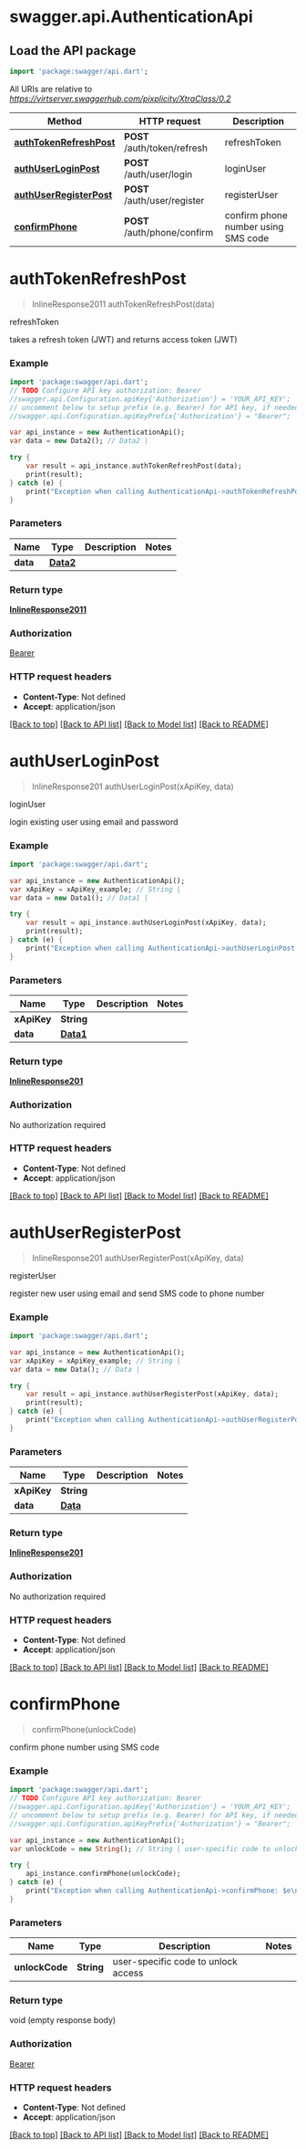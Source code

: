 # swagger.api.AuthenticationApi

## Load the API package
```dart
import 'package:swagger/api.dart';
```

All URIs are relative to *https://virtserver.swaggerhub.com/pixplicity/XtraClass/0.2*

Method | HTTP request | Description
------------- | ------------- | -------------
[**authTokenRefreshPost**](AuthenticationApi.md#authTokenRefreshPost) | **POST** /auth/token/refresh | refreshToken
[**authUserLoginPost**](AuthenticationApi.md#authUserLoginPost) | **POST** /auth/user/login | loginUser
[**authUserRegisterPost**](AuthenticationApi.md#authUserRegisterPost) | **POST** /auth/user/register | registerUser
[**confirmPhone**](AuthenticationApi.md#confirmPhone) | **POST** /auth/phone/confirm | confirm phone number using SMS code


# **authTokenRefreshPost**
> InlineResponse2011 authTokenRefreshPost(data)

refreshToken

takes a refresh token (JWT) and returns access token (JWT)

### Example 
```dart
import 'package:swagger/api.dart';
// TODO Configure API key authorization: Bearer
//swagger.api.Configuration.apiKey{'Authorization'} = 'YOUR_API_KEY';
// uncomment below to setup prefix (e.g. Bearer) for API key, if needed
//swagger.api.Configuration.apiKeyPrefix{'Authorization'} = "Bearer";

var api_instance = new AuthenticationApi();
var data = new Data2(); // Data2 | 

try { 
    var result = api_instance.authTokenRefreshPost(data);
    print(result);
} catch (e) {
    print("Exception when calling AuthenticationApi->authTokenRefreshPost: $e\n");
}
```

### Parameters

Name | Type | Description  | Notes
------------- | ------------- | ------------- | -------------
 **data** | [**Data2**](Data2.md)|  | 

### Return type

[**InlineResponse2011**](InlineResponse2011.md)

### Authorization

[Bearer](../README.md#Bearer)

### HTTP request headers

 - **Content-Type**: Not defined
 - **Accept**: application/json

[[Back to top]](#) [[Back to API list]](../README.md#documentation-for-api-endpoints) [[Back to Model list]](../README.md#documentation-for-models) [[Back to README]](../README.md)

# **authUserLoginPost**
> InlineResponse201 authUserLoginPost(xApiKey, data)

loginUser

login existing user using email and password

### Example 
```dart
import 'package:swagger/api.dart';

var api_instance = new AuthenticationApi();
var xApiKey = xApiKey_example; // String | 
var data = new Data1(); // Data1 | 

try { 
    var result = api_instance.authUserLoginPost(xApiKey, data);
    print(result);
} catch (e) {
    print("Exception when calling AuthenticationApi->authUserLoginPost: $e\n");
}
```

### Parameters

Name | Type | Description  | Notes
------------- | ------------- | ------------- | -------------
 **xApiKey** | **String**|  | 
 **data** | [**Data1**](Data1.md)|  | 

### Return type

[**InlineResponse201**](InlineResponse201.md)

### Authorization

No authorization required

### HTTP request headers

 - **Content-Type**: Not defined
 - **Accept**: application/json

[[Back to top]](#) [[Back to API list]](../README.md#documentation-for-api-endpoints) [[Back to Model list]](../README.md#documentation-for-models) [[Back to README]](../README.md)

# **authUserRegisterPost**
> InlineResponse201 authUserRegisterPost(xApiKey, data)

registerUser

register new user using email and send SMS code to phone number

### Example 
```dart
import 'package:swagger/api.dart';

var api_instance = new AuthenticationApi();
var xApiKey = xApiKey_example; // String | 
var data = new Data(); // Data | 

try { 
    var result = api_instance.authUserRegisterPost(xApiKey, data);
    print(result);
} catch (e) {
    print("Exception when calling AuthenticationApi->authUserRegisterPost: $e\n");
}
```

### Parameters

Name | Type | Description  | Notes
------------- | ------------- | ------------- | -------------
 **xApiKey** | **String**|  | 
 **data** | [**Data**](Data.md)|  | 

### Return type

[**InlineResponse201**](InlineResponse201.md)

### Authorization

No authorization required

### HTTP request headers

 - **Content-Type**: Not defined
 - **Accept**: application/json

[[Back to top]](#) [[Back to API list]](../README.md#documentation-for-api-endpoints) [[Back to Model list]](../README.md#documentation-for-models) [[Back to README]](../README.md)

# **confirmPhone**
> confirmPhone(unlockCode)

confirm phone number using SMS code

### Example 
```dart
import 'package:swagger/api.dart';
// TODO Configure API key authorization: Bearer
//swagger.api.Configuration.apiKey{'Authorization'} = 'YOUR_API_KEY';
// uncomment below to setup prefix (e.g. Bearer) for API key, if needed
//swagger.api.Configuration.apiKeyPrefix{'Authorization'} = "Bearer";

var api_instance = new AuthenticationApi();
var unlockCode = new String(); // String | user-specific code to unlock access

try { 
    api_instance.confirmPhone(unlockCode);
} catch (e) {
    print("Exception when calling AuthenticationApi->confirmPhone: $e\n");
}
```

### Parameters

Name | Type | Description  | Notes
------------- | ------------- | ------------- | -------------
 **unlockCode** | **String**| user-specific code to unlock access | 

### Return type

void (empty response body)

### Authorization

[Bearer](../README.md#Bearer)

### HTTP request headers

 - **Content-Type**: Not defined
 - **Accept**: application/json

[[Back to top]](#) [[Back to API list]](../README.md#documentation-for-api-endpoints) [[Back to Model list]](../README.md#documentation-for-models) [[Back to README]](../README.md)

